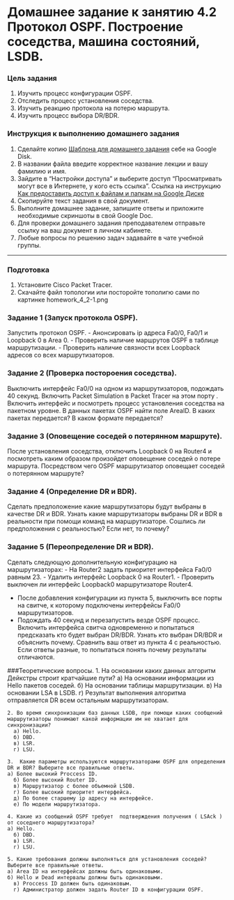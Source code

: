 # Домашнее задание к занятию 4.2 Протокол OSPF. Построение соседства, машина состояний, LSDB.

### Цель задания
1. Изучить процесс конфигурации OSPF.
2. Отследить процесс установления соседства.
3. Изучить реакцию протокола на потерю маршрута.
4. Изучить процесс выбора DR/BDR.

### Инструкция к выполнению домашнего задания

1. Сделайте копию [Шаблона для домашнего задания](https://docs.google.com/document/d/1youKpKm_JrC0UzDyUslIZW2E2bIv5OVlm_TQDvH5Pvs/edit) себе на Google Disk.
2. В названии файла введите корректное название лекции и вашу фамилию и имя.
3. Зайдите в “Настройки доступа” и выберите доступ “Просматривать могут все в Интернете, у кого есть ссылка”.
 Ссылка на инструкцию [Как предоставить доступ к файлам и папкам на Google Диске](https://support.google.com/docs/answer/2494822?hl=ru&co=GENIE.Platform%3DDesktop)
5. Скопируйте текст задания в свой документ.
6. Выполните домашнее задание, запишите ответы и приложите необходимые скриншоты в свой Google Doc.
7. Для проверки домашнего задания преподавателем отправьте ссылку на ваш документ в личном кабинете.
8. Любые вопросы по решению задач задавайте в чате учебной группы.

------

### Подготовка
1. Установите Cisco Packet Tracer. 
2. Скачайте файл топологии или посторойте тополигю сами по картинке homework_4_2-1.png

### Задание 1 (Запуск протокола OSPF).
 Запустить протокол OSPF. 
	- Анонсировать ip адреса Fa0/0, Fa0/1 и Loopback 0 в Area 0.
	- Проверить наличие маршрутов OSPF в таблице маршрутизации.
	- Проверить наличие связности всех Loopback адресов со всех маршрутизаторов. 

### Задание 2 (Проверка постороения соседства).
Выключить интерфейс Fa0/0 на одном из маршрутизаторов, подождать 40 секунд. Включить Packet Simulation в Packet Tracer на этом порту . 
Включить интерфейс и посмотреть процесс установления соседства на пакетном уровне. В данных пакетах OSPF найти поле AreaID. В каких пакетах передается? В каком формате передается?

### Задание 3 (Оповещение соседей о потерянном маршруте).
После установления соседства, отключить Loopback 0 на Router4 и посмотреть каким образом произойдет оповещение соседей о потере маршрута. Посредством чего OSPF маршрутизатор
оповещает соседей о потерянном маршруте?

### Задание 4 (Определение DR и BDR).
Сделать предположение какие маршрутизаторы будут выбраны в качестве DR и BDR.  Узнать какие маршрутизаторы выбраны DR и BDR в реальности при помощи команд на маршрутизаторе. 
Сошлись ли предположения с реальностью? Если нет, то почему?

### Задание 5 (Переопределение DR и BDR).
Сделать следующую дополнительную конфигурацию на маршрутизаторах:
	- На Router2 задать приоритет интерфейса Fa0/0 равным 23.
	- Удалить интерфейс Loopback 0 на Router1.
	- Проверить выключен ли интерфейс Loopback0 маршрутизаторе Router4.
  - После добавления конфигурации из пункта 5, выключить все порты на свитче, к которому подключены интерфейсы Fa0/0 маршрутизаторов. 
  - Подождать 40 секунд и перезапустить везде OSPF процесс. Включить интерфейса свитча одновременно и попытаться предсказать кто будет выбран DR/BDR.
Узнать кто выбран DR/BDR и объяснить почему. Cравнить ваш ответ из пункта 4 с реальностью. Если ответы разные, то попытаться понять почему результаты отличаются.


###Теоретические вопросы.
    1. На основании каких данных алгоритм Дейкстры строит кратчайшие пути?
    а) На основании информации из Hello пакетов соседей.
    б) На основании таблицы маршрутизации.
    в) На основании LSA в LSDB.
    г) Результат выполнения алгоритма отправляется DR всем остальным маршрутизаторам.
    
    2. Во время синхронизации баз данных LSDB, при помощи каких сообщений маршрутизаторы понимают какой информации им не хватает для синхронизации?
	  а) Hello.
	  б) DBD.
	  в) LSR.
	  г) LSU.
    
    3.  Какие параметры используются маршрутизаторами OSPF для определения DR и BDR? Выберите все правильные ответы.
    а) Более высокий Proccess ID.
	  б) Более высокий Router ID.
	  в) Маршрутизатор с более объемной LSDB.
	  г) Более высокий приоритет интерфейса.
	  д) По более старшему ip адресу на интерфейсе.
	  е) По модели маршрутизатора.
    
    4. Какие из сообщений OSPF требует  подтверждения получения ( LSAck ) от соседнего маршрутизатора?
    а) Hello.
	  б) DBD. 
	  в) LSR.
	  г) LSU.
    
    5. Какие требования должны выполняться для установления соседей? Выберите все правильные ответы.
    а) Area ID на интерфейсах должны быть одинаковыми.
    б) Hello и Dead интервалы должны быть одинаковыми.
	  в) Proccess ID должен быть одинаковым.
	  г) Администратор должен задать Router ID в конфигурации OSPF.

